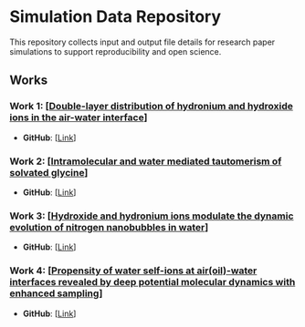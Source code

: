# Simulation Data Repository

This repository collects input and output file details for research paper simulations to support reproducibility and open science.

## Works

### Work 1: [[Double-layer distribution of hydronium and hydroxide ions in the air-water interface](https://pubs.acs.org/doi/10.1021/acsphyschemau.3c00076)]
- **GitHub**: [[Link](https://github.com/Zhang-pchao/DoubleLayerAirWater)]

### Work 2: [[Intramolecular and water mediated tautomerism of solvated glycine](https://pubs.acs.org/doi/10.1021/acs.jcim.4c00273)]
- **GitHub**: [[Link](https://github.com/Zhang-pchao/GlycineTautomerism)]

### Work 3: [[Hydroxide and hydronium ions modulate the dynamic evolution of nitrogen nanobubbles in water](https://pubs.acs.org/doi/10.1021/jacs.4c06641)]
- **GitHub**: [[Link](https://github.com/Zhang-pchao/N2BubbleIon)]

### Work 4: [[Propensity of water self-ions at air(oil)-water interfaces revealed by deep potential molecular dynamics with enhanced sampling](https://pubs.acs.org/doi/full/10.1021/acs.langmuir.4c05004)]
- **GitHub**: [[Link](https://github.com/Zhang-pchao/OilWaterInterface)]
  
